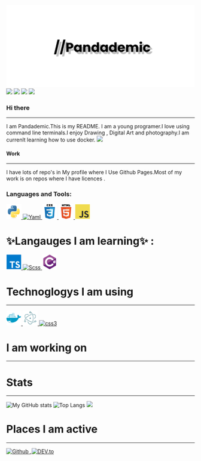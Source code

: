 ![Banner](https://github.com/Pandademic/Pandademic/blob/main/banner.png)
![](https://forthebadge.com/images/badges/contains-cat-gifs.svg)
![](https://forthebadge.com/images/badges/made-with-crayons.svg)
![](https://forthebadge.com/images/badges/designed-in-inkscape.svg)
![](https://forthebadge.com/images/badges/made-with-markdown.svg)
### Hi there 
___
I am Pandademic.This is my README. I am a young programer.I love using command line terminals.I enjoy Drawing , Digital Art and photography.I am currenlt learning how to use docker.
<img src="https://media3.giphy.com/media/Run9VruCW6tg8lighU/giphy.gif"/>


#### Work
_____
I have lots of  repo's in My profile where I Use Github Pages.Most of my work is on repos where I have licences .
<!--![python](https://github.com/Pandademic/Pandademic/blob/main/python-original-wordmark.svg)-->


<h3 align="left">Languages and Tools:</h3>
<p align="left"> <a href="https://www.python.org/" target="_blank"> <img src="https://raw.githubusercontent.com/devicons/devicon/9f4f5cdb393299a81125eb5127929ea7bfe42889/icons/python/python-original.svg" alt="python" width="40" height="40"/> </a> <a href="https://yaml.org/" target="_blank"> <img src="https://encrypted-tbn0.gstatic.com/images?q=tbn:ANd9GcT4oO_nGNiLSgrUcIi0FsFSeDqLozlVsUPrOg&usqp=CAU" alt="Yaml" width="40" height="40"/> </a> <a href="https://www.w3schools.com/css/" target="_blank"> <img src="https://raw.githubusercontent.com/devicons/devicon/master/icons/css3/css3-original-wordmark.svg" alt="css3" width="40" height="40"/> </a> <a href="https://www.w3.org/html/" target="_blank"> <img src="https://raw.githubusercontent.com/devicons/devicon/master/icons/html5/html5-original-wordmark.svg" alt="html5" width="40" height="40"/> </a> <a href="https://developer.mozilla.org/en-US/docs/Web/JavaScript" target="_blank"> <img src="https://raw.githubusercontent.com/devicons/devicon/master/icons/javascript/javascript-original.svg" alt="javascript" width="40" height="40"/> </a> </p>

# ✨Langauges I am learning✨ :
<!--- Lox--> 
<p align="left"><a href="https://www.typescriptlang.org/" target="_blank"> <img src="https://raw.githubusercontent.com/devicons/devicon/9f4f5cdb393299a81125eb5127929ea7bfe42889/icons/typescript/typescript-plain.svg" alt="Typescript" width="40" height="40"/> </a> <a href="https://sass-lang.com/" target="_blank"> <img src="https://sass-lang.com/assets/img/styleguide/seal-color-aef0354c.png" alt="Scss" width="40" height="40"/> </a><a href="https://docs.microsoft.com/en-us/dotnet/csharp/" target="_blank"> <img src="https://raw.githubusercontent.com/devicons/devicon/9f4f5cdb393299a81125eb5127929ea7bfe42889/icons/csharp/csharp-original.svg" alt="cSHARP" width="40" height="40"/> </a></p>


# Technoglogys I am using
___
<p align="left"> <a href="https://docker.com" target="_blank"> <img src="https://raw.githubusercontent.com/devicons/devicon/9f4f5cdb393299a81125eb5127929ea7bfe42889/icons/docker/docker-plain.svg" alt="docker" width="40" height="40"/> </a> <a href="https://electronjs.org/" target="_blank"> <img src="https://raw.githubusercontent.com/devicons/devicon/9f4f5cdb393299a81125eb5127929ea7bfe42889/icons/electron/electron-original.svg" alt="Electron" width="40" height="40"/> </a><a href="deno.land" target="_blank"> <img src="https://upload.wikimedia.org/wikipedia/commons/8/84/Deno.svg" alt="css3" width="40" height="40"/> </a>  <!-- <a href="https://www.w3.org/html/" target="_blank"> <img src="https://raw.githubusercontent.com/devicons/devicon/master/icons/html5/html5-original-wordmark.svg" alt="html5" width="40" height="40"/> </a> <a href="https://developer.mozilla.org/en-US/docs/Web/JavaScript" target="_blank"> <img src="https://raw.githubusercontent.com/devicons/devicon/master/icons/javascript/javascript-original.svg" alt="javascript" width="40" height="40"/> </a>--> </p>


# I am working on
____

# Stats
___
<!--(https://github.com/anuraghazra/github-readme-stats)-->
![My GitHub stats](https://github-readme-stats.vercel.app/api?username=Pandademic)
![Top Langs](https://github-readme-stats.vercel.app/api/top-langs/?username=Pandademic&langs_count=17)
![](https://github-profile-summary-cards.vercel.app/api/cards/profile-details?username=Pandademic&theme=vue)

# Places I am active
____
<p align="left"> <a href="https://github.com/Pandademic" target="_blank"> <img src="https://img.shields.io/badge/GitHub-000000?style=for-the-badge&logo=GitHub&logoColor=white" alt="Github" width="70" height="70"/> </a> <a href="https://dev.to/pandademic/" target="_blank"> ,<img src="https://img.shields.io/badge/Dev.to-000000?style=for-the-badge&logo=Dev&logoColor=white" alt="DEV.to" width="70" height="70"/> </a>


<!--
**Pandademic/Pandademic** is a ✨ _special_ ✨ repository because its `README.md` (this file) appears on your GitHub profile.

Here are some ideas to get you started:

- 🔭 I’m currently working on ...
- 🌱 I’m currently learning ...
- 👯 I’m looking to collaborate on ...
- 🤔 I’m looking for help with ...
- 💬 Ask me about ...
- 📫 How to reach me: ...
- 😄 Pronouns: ...
- ⚡ Fun fact: ...
-->
